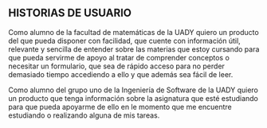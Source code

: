 ## HISTORIAS DE USUARIO
Como alumno de la facultad de matemáticas de la UADY quiero un producto del que pueda disponer con facilidad, que cuente con información útil, relevante y sencilla de entender sobre las materias que estoy cursando para que pueda servirme de apoyo al tratar de comprender conceptos o necesitar un formulario, que sea de rápido acceso para no perder demasiado tiempo accediendo a ello y que además sea fácil de leer.

Como alumno del grupo uno de la Ingeniería de Software de la UADY quiero un producto que tenga información sobre la asignatura que esté estudiando para que pueda apoyarme de ello en le momento que me encuentre estudiando o realizando alguna de mis tareas.
